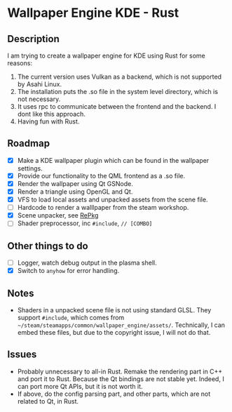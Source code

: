 # Wallpaper Engine KDE - Rust

## Description

I am trying to create a wallpaper engine for KDE using Rust for some reasons:

1. The current version uses Vulkan as a backend, which is not supported by Asahi Linux.
2. The installation puts the .so file in the system level directory, which is not necessary.
3. It uses rpc to communicate between the frontend and the backend. I dont like this approach. 
4. Having fun with Rust.

## Roadmap

- [x] Make a KDE wallpaper plugin which can be found in the wallpaper settings.
- [x] Provide our functionality to the QML frontend as a .so file.
- [x] Render the wallpaper using Qt GSNode.
- [x] Render a triangle using OpenGL and Qt.
- [x] VFS to load local assets and unpacked assets from the scene file.
- [ ] Hardcode to render a walllpaper from the steam workshop.
- [x] Scene unpacker, see [RePkg](https://github.com/notscuffed/repkg)
- [ ] Shader preprocessor, inc `#include`, `// [COMBO]`

## Other things to do

- [ ] Logger, watch debug output in the plasma shell.
- [x] Switch to `anyhow` for error handling.

## Notes

- Shaders in a unpacked scene file is not using standard GLSL. They support `#include`, which comes from `~/steam/steamapps/common/wallpaper_engine/assets/`. Technically, I can embed these files, but due to the copyright issue, I will not do that.

## Issues

- Probably unnecessary to all-in Rust. Remake the rendering part in C++ and port it to Rust. Because the Qt bindings are not stable yet. Indeed, I can port more Qt APIs, but it is not worth it.
- If above, do the config parsing part, and other parts, which are not related to Qt, in Rust.
